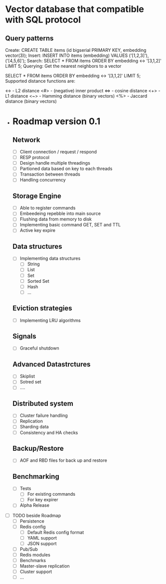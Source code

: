 # Vector database that compatible with SQL protocol
## Query patterns
Create: CREATE TABLE items (id bigserial PRIMARY KEY, embedding vector(3));
Insert: INSERT INTO items (embedding) VALUES ('[1,2,3]'), ('[4,5,6]');
Search: SELECT * FROM items ORDER BY embedding <-> '[3,1,2]' LIMIT 5;
Querying:
Get the nearest neighbors to a vector

SELECT * FROM items ORDER BY embedding <-> '[3,1,2]' LIMIT 5;
Supported distance functions are:

<-> - L2 distance
<#> - (negative) inner product
<=> - cosine distance
<+> - L1 distance
<~> - Hamming distance (binary vectors)
<%> - Jaccard distance (binary vectors)
- # Roadmap version 0.1
  ## Network
  - [ ] Client connection / request / respond
  - [ ] RESP protocol
  - [ ] Design handle multiple threadings
  - [ ] Partioned data based on key to each threads
  - [ ] Transaction between threads
  - [ ] Handling concurrency
  ## Storage Engine
  - [ ] Able to register commands
  - [ ] Embeedeing repebble into main source
  - [ ] Flushing data from memory to disk
  - [ ] Implementing basic command GET, SET and TTL
  - [ ] Active key expire
  ##  Data structures
  - [ ] Implementing data structures
    - [ ] String
    - [ ] List
    - [ ] Set
    - [ ] Sorted Set
    - [ ] Hash
    - [ ] ...
  ## Eviction strategies
    - [ ] Implementing LRU algorithms
  ## Signals
    - [ ] Graceful shutdown
  ## Advanced Datastrctures
    - [ ] Skiplist
    - [ ] Sotred set
    - [ ] ....
  ## Distributed system
    - [ ] Cluster failure handling
    - [ ] Replication
    - [ ] Sharding data
    - [ ] Consistency and HA checks
  ## Backup/Restore
    - [ ] AOF and RBD files for back up and restore
  ## Benchmarking
  - [ ] Tests
    - [ ] For existing commands
    - [ ] For key expirer
  - [ ] Alpha Release

- [ ] TODO beside Roadmap
  - [ ] Persistence
  - [ ] Redis config
    - [ ] Default Redis config format
    - [ ] YAML support
    - [ ] JSON support
  - [ ] Pub/Sub
  - [ ] Redis modules
  - [ ] Benchmarks
  - [ ] Master-slave replication
  - [ ] Cluster support
  - [ ] ...
